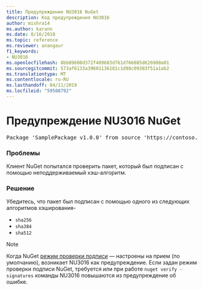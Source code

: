 ```yaml
---
title: Предупреждение NU3016 NuGet
description: Код предупреждения NU3016
author: mishra14
ms.author: karann
ms.date: 8/16/2018
ms.topic: reference
ms.reviewer: anangaur
f1_keywords:
- NU3016
ms.openlocfilehash: 8bb89600d372f489683d761d766085d626900a01
ms.sourcegitcommit: 573af6133a39601136181c1d98c09303f51a1ab2
ms.translationtype: MT
ms.contentlocale: ru-RU
ms.lasthandoff: 04/11/2019
ms.locfileid: "59508792"
---
```

# <a name="nuget-warning-nu3016"></a>Предупреждение NU3016 NuGet

<pre>Package 'SamplePackage v1.0.0' from source 'https://contoso.com/index.json': The package hash uses an unsupported hash algorithm.</pre>

### <a name="issue"></a>Проблемы

Клиент NuGet попытался проверить пакет, который был подписан с помощью неподдерживаемый хэш-алгоритм.


### <a name="solution"></a>Решение

Убедитесь, что пакет был подписан с помощью одного из следующих алгоритмов хэширования- 
* `sha256`
* `sha384`
* `sha512`


> [!Note]
> Когда NuGet [режим проверки подписи](https://docs.microsoft.com/en-us/nuget/consume-packages/installing-signed-packages#configure-package-signature-requirements) — настроены на прием (по умолчанию), возникает NU3016 как предупреждение. Если задан режим проверки подписи NuGet, требуется или при работе `nuget verify -signatures` команды NU3016 повышаются из предупреждение об ошибке. 